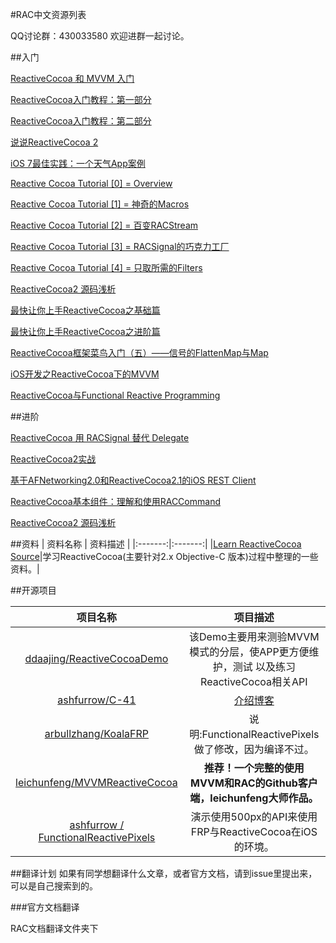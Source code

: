 #RAC中文资源列表

QQ讨论群：430033580 
欢迎进群一起讨论。

##入门

[ReactiveCocoa 和 MVVM 入门](http://yulingtianxia.com/blog/2015/05/21/ReactiveCocoa-and-MVVM-an-Introduction/)

[ReactiveCocoa入门教程：第一部分](http://southpeak.github.io/blog/2014/08/02/reactivecocoazhi-nan-%5B%3F%5D-:xin-hao/)

[ReactiveCocoa入门教程：第二部分](http://southpeak.github.io/blog/2014/08/02/reactivecocoazhi-nan-er-:twittersou-suo-shi-li/)

[说说ReactiveCocoa 2](http://www.cocoachina.com/ios/20140115/7702.html)

[iOS 7最佳实践：一个天气App案例](http://www.cocoachina.com/ios/20140224/7868.html)

[Reactive Cocoa Tutorial [0] = Overview](http://blog.sunnyxx.com/2014/03/06/rac_0_overview/)

[Reactive Cocoa Tutorial [1] = 神奇的Macros](http://blog.sunnyxx.com/2014/03/06/rac_1_macros/)

[Reactive Cocoa Tutorial [2] = 百变RACStream](http://blog.sunnyxx.com/2014/03/06/rac_2_racstream/)

[Reactive Cocoa Tutorial [3] = RACSignal的巧克力工厂](http://blog.sunnyxx.com/2014/03/06/rac_3_racsignal/)

[Reactive Cocoa Tutorial [4] = 只取所需的Filters](http://blog.sunnyxx.com/2014/04/19/rac_4_filters/)

[ReactiveCocoa2 源码浅析](http://nathanli.cn/2015/08/27/reactivecocoa2-源码浅析/)

[最快让你上手ReactiveCocoa之基础篇](http://www.jianshu.com/p/87ef6720a096)

[最快让你上手ReactiveCocoa之进阶篇](http://www.jianshu.com/p/e10e5ca413b7)

[ReactiveCocoa框架菜鸟入门（五）——信号的FlattenMap与Map](http://demo.netfoucs.com/abc649395594/article/details/46552865)

[iOS开发之ReactiveCocoa下的MVVM](http://www.tuicool.com/articles/J7j6bmR)

[ReactiveCocoa与Functional Reactive Programming](http://www.cnblogs.com/linyawen/p/3522023.html)

##进阶

[ReactiveCocoa 用 RACSignal 替代 Delegate](http://www.cocoachina.com/ios/20141229/10789.html)

[ReactiveCocoa2实战](http://www.cocoachina.com/ios/20140609/8737.html)

[基于AFNetworking2.0和ReactiveCocoa2.1的iOS REST Client](http://www.cocoachina.com/ios/20140126/7759.html)

[ReactiveCocoa基本组件：理解和使用RACCommand](http://blog.csdn.net/womendeaiwoming/article/details/37597779)

[ReactiveCocoa2 源码浅析](http://blog.csdn.net/womendeaiwoming/article/details/48036725)

##资料
| 资料名称   |  资料描述 |
|:-------:|:-------:|
|[Learn ReactiveCocoa Source](https://github.com/mailworks/LearnReactivecocoaSource)|学习ReactiveCocoa(主要针对2.x Objective-C 版本)过程中整理的一些资料。|


##开源项目

| 项目名称                                                                      |                                        项目描述                      |
|:----------------------------------------------------------------------------:|:------------------------------------------------------------------:|
|[ddaajing/ReactiveCocoaDemo](https://github.com/ddaajing/ReactiveCocoaDemo)   | 该Demo主要用来测验MVVM模式的分层，使APP更方便维护，测试 以及练习ReactiveCocoa相关API  |
| [ashfurrow/C-41](https://github.com/ashfurrow/C-41)                          |[介绍博客](http://blog.csdn.net/zzdjk6/article/details/46996571)     |    
| [arbullzhang/KoalaFRP](https://github.com/arbullzhang/KoalaFRP)              |  说明:FunctionalReactivePixels 做了修改，因为编译不过。                 |
| [leichunfeng/MVVMReactiveCocoa](https://github.com/leichunfeng/MVVMReactiveCocoa)| **推荐！一个完整的使用MVVM和RAC的Github客户端，leichunfeng大师作品。**|
|[ashfurrow / FunctionalReactivePixels](https://github.com/ashfurrow/FunctionalReactivePixels)|演示使用500px的API来使用FRP与ReactiveCocoa在iOS的环境。|

##翻译计划
如果有同学想翻译什么文章，或者官方文档，请到issue里提出来，可以是自己搜索到的。

###官方文档翻译

RAC文档翻译文件夹下
